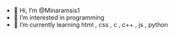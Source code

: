 - 👋 Hi, I’m @Minaramsis1
- 👀 I’m interested in programming
- 🌱 I’m currently learning html , css , c , c++ , js , python 

<!---
Minaramsis1/Minaramsis1 is a ✨ special ✨ repository because its `README.md` (this file) appears on your GitHub profile.
You can click the Preview link to take a look at your changes.
--->
